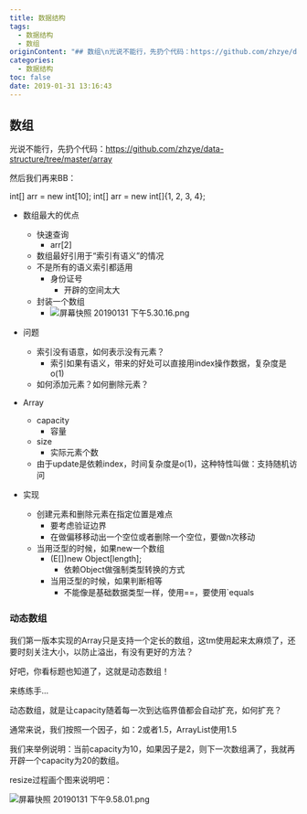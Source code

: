 ```yaml
---
title: 数据结构
tags:
  - 数据结构
  - 数组
originContent: "## 数组\n光说不能行，先扔个代码：https://github.com/zhzye/data-structure/tree/master/array\n\n然后我们再来BB：\n\nint[] arr = new int[10];\nint[] arr = new int[]{1, 2, 3, 4};\n\n- 数组最大的优点\n\t- 快速查询\n\t\t- arr[2]\n\t- 数组最好引用于“索引有语义”的情况\n\t- 不是所有的语义索引都适用\n\t\t- 身份证号\n\t\t\t- 开辟的空间太大\n\t- 封装一个数组\n\t\t- ![屏幕快照 20190131 下午5.30.16.png](/images/2019/01/31/ee82b340-255d-11e9-ae81-ed119688c9cb.png)\n\n- 问题\n\t- 索引没有语意，如何表示没有元素？\n\t\t- 索引如果有语义，带来的好处可以直接用index操作数据，复杂度是o(1)\n\t- 如何添加元素？如何删除元素？\n- Array\n\t- capacity\n\t\t- 容量\n\t- size\n\t\t- 实际元素个数\n\t- 由于update是依赖index，时间复杂度是o(1)，这种特性叫做：支持随机访问\n- 实现\n\t- 创建元素和删除元素在指定位置是难点\n\t\t- 要考虑验证边界\n\t\t- 在做偏移移动出一个空位或者删除一个空位，要做n次移动\n\t- 当用泛型的时候，如果new一个数组\n\t\t- (E[])new Object[length];\n\t\t\t- 依赖Object做强制类型转换的方式\n\t\t- 当用泛型的时候，如果判断相等\n\t\t\t- 不能像是基础数据类型一样，使用==，要使用`equals\n\n### 动态数组\n\n我们第一版本实现的Array只是支持一个定长的数组，这tm使用起来太麻烦了，还要时刻关注大小，以防止溢出，有没有更好的方法？\n\n好吧，你看标题也知道了，这就是动态数组！\n\n来练练手...\n\n动态数组，就是让capacity随着每一次到达临界值都会自动扩充，如何扩充？\n\n通常来说，我们按照一个因子，如：2或者1.5，ArrayList使用1.5\n\n我们来举例说明：当前capacity为10，如果因子是2，则下一次数组满了，我就再开辟一个capacity为20的数组。\n\nresize过程画个图来说明吧：\n\n![屏幕快照 20190131 下午9.58.01.png](/images/2019/01/31/45b13400-2560-11e9-ae81-ed119688c9cb.png)"
categories:
  - 数据结构
toc: false
date: 2019-01-31 13:16:43
---
```


## 数组
光说不能行，先扔个代码：https://github.com/zhzye/data-structure/tree/master/array

然后我们再来BB：

int[] arr = new int[10];
int[] arr = new int[]{1, 2, 3, 4};

- 数组最大的优点
	- 快速查询
		- arr[2]
	- 数组最好引用于“索引有语义”的情况
	- 不是所有的语义索引都适用
		- 身份证号
			- 开辟的空间太大
	- 封装一个数组
		- ![屏幕快照 20190131 下午5.30.16.png](/images/2019/01/31/ee82b340-255d-11e9-ae81-ed119688c9cb.png)

- 问题
	- 索引没有语意，如何表示没有元素？
		- 索引如果有语义，带来的好处可以直接用index操作数据，复杂度是o(1)
	- 如何添加元素？如何删除元素？
- Array
	- capacity
		- 容量
	- size
		- 实际元素个数
	- 由于update是依赖index，时间复杂度是o(1)，这种特性叫做：支持随机访问
- 实现
	- 创建元素和删除元素在指定位置是难点
		- 要考虑验证边界
		- 在做偏移移动出一个空位或者删除一个空位，要做n次移动
	- 当用泛型的时候，如果new一个数组
		- (E[])new Object[length];
			- 依赖Object做强制类型转换的方式
		- 当用泛型的时候，如果判断相等
			- 不能像是基础数据类型一样，使用==，要使用`equals

### 动态数组

我们第一版本实现的Array只是支持一个定长的数组，这tm使用起来太麻烦了，还要时刻关注大小，以防止溢出，有没有更好的方法？

好吧，你看标题也知道了，这就是动态数组！

来练练手...

动态数组，就是让capacity随着每一次到达临界值都会自动扩充，如何扩充？

通常来说，我们按照一个因子，如：2或者1.5，ArrayList使用1.5

我们来举例说明：当前capacity为10，如果因子是2，则下一次数组满了，我就再开辟一个capacity为20的数组。

resize过程画个图来说明吧：

![屏幕快照 20190131 下午9.58.01.png](/images/2019/01/31/45b13400-2560-11e9-ae81-ed119688c9cb.png)